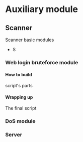 # Auxiliary module

## Scanner 

Scanner basic modules

- S

### Web login bruteforce module

#### How to build 
script's parts 

#### Wrapping up
The final script 

### DoS module 

### Server

